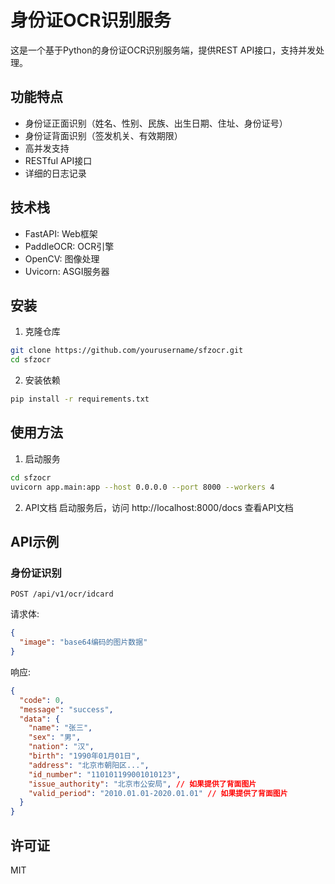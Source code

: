# 身份证OCR识别服务

这是一个基于Python的身份证OCR识别服务端，提供REST API接口，支持并发处理。

## 功能特点

- 身份证正面识别（姓名、性别、民族、出生日期、住址、身份证号）
- 身份证背面识别（签发机关、有效期限）
- 高并发支持
- RESTful API接口
- 详细的日志记录

## 技术栈

- FastAPI: Web框架
- PaddleOCR: OCR引擎
- OpenCV: 图像处理
- Uvicorn: ASGI服务器

## 安装

1. 克隆仓库
```bash
git clone https://github.com/yourusername/sfzocr.git
cd sfzocr
```

2. 安装依赖
```bash
pip install -r requirements.txt
```

## 使用方法

1. 启动服务
```bash
cd sfzocr
uvicorn app.main:app --host 0.0.0.0 --port 8000 --workers 4
```

2. API文档
启动服务后，访问 http://localhost:8000/docs 查看API文档

## API示例

### 身份证识别

```
POST /api/v1/ocr/idcard
```

请求体:
```json
{
  "image": "base64编码的图片数据"
}
```

响应:
```json
{
  "code": 0,
  "message": "success",
  "data": {
    "name": "张三",
    "sex": "男",
    "nation": "汉",
    "birth": "1990年01月01日",
    "address": "北京市朝阳区...",
    "id_number": "110101199001010123",
    "issue_authority": "北京市公安局", // 如果提供了背面图片
    "valid_period": "2010.01.01-2020.01.01" // 如果提供了背面图片
  }
}
```

## 许可证

MIT
